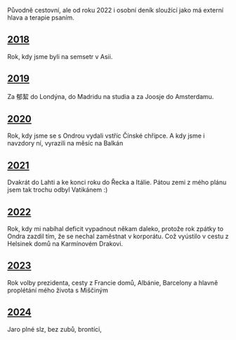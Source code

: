 Původně cestovní, ale od roku 2022 i osobní deník sloužící jako má externí hlava a terapie psaním.

## [2018](2018.md)

Rok, kdy jsme byli na semsetr v Asii.

## [2019](2019.md)

Za 郁絜 do Londýna, do Madridu na studia a za Joosje do Amsterdamu.

## [2020](2020.md)

Rok, kdy jsme se s Ondrou vydali vstříc Čínské chřipce. A kdy jsme i navzdory ní, vyrazili na měsíc na Balkán

## [2021](2021.md)

Dvakrát do Lahti a ke konci roku do Řecka a Itálie. Pátou zemi z mého plánu jsem tak trochu odbyl Vatikánem :)

## [2022](2022.md)

Rok, kdy mi nabíhal deficit vypadnout někam daleko, protože rok zpátky to Ondra zazdil tím, že se nechal zaměstnat v korporátu. Což vyústilo v cestu z Helsinek domů na Karmínovém Drakovi.

## [2023](2023.md)

Rok volby prezidenta, cesty z Francie domů, Albánie, Barcelony a hlavně proplétání mého života s Miščiným

## [2024](2024.md)

Jaro plné slz, bez zubů, brontíci, 

